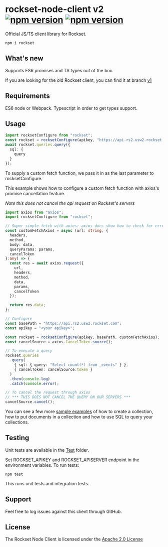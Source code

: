 

# rockset-node-client v2 [![npm version](https://badge.fury.io/js/rockset.svg)](https://badge.fury.io/js/rockset) [![npm version](https://img.shields.io/npm/dm/rockset.svg)](https://www.npmjs.com/package/rockset)


Official JS/TS client library for Rockset.

```
npm i rockset
```

## What's new
Supports ES6 promises and TS types out of the box.

If you are looking for the old Rockset client, you can find it at branch [v1](https://github.com/rockset/rockset-node-client/tree/v1)

## Requirements

ES6 node or Webpack. Typescript in order to get types support.

## Usage

```ts
import rocksetConfigure from "rockset";
const rockset = rocksetConfigure(apikey, "https://api.rs2.usw2.rockset.com");
await rockset.queries.query({
  sql: {
    query
  }
});
```

To supply a custom fetch function, we pass it in as the last parameter to rocksetConfigure.

This example shows how to configure a custom fetch function with axios's promise cancellation feature.

*Note this does not cancel the api request on Rockset's servers*

```ts
import axios from "axios";
import rocksetConfigure from "rockset";

// Super simple fetch with axios: axios docs show how to check for errors, cancel requests etc.
const customFetchAxios = async (url: string, {
  headers,
  method,
  body: data,
  queryParams: params,
  cancelToken
}:any) => {
  const res = await axios.request({
    url,
    headers,
    method,
    data,
    params,
    cancelToken
  });

  return res.data;
};

// Configure
const basePath = "https://api.rs2.usw2.rockset.com";
const apikey = "<your apikey>";

const rockset = rocksetConfigure(apikey, basePath, customFetchAxios);
const cancelSource = axios.CancelToken.source();

// To execute a query
rockset.queries
  .query(
    { sql: { query: "Select count(*) from _events" } },
    { cancelToken: cancelSource.token }
  )
  .then(console.log)
  .catch(console.error);

// To cancel the request through axios
// *** THIS DOES NOT CANCEL THE QUERY ON OUR SERVERS ***
cancelSource.cancel();
```

You can see a few more [sample examples](https://github.com/rockset/rockset-node-client/tree/v2.0/examples) of how to create a collection, how to put documents in a collection and how to use SQL to query your collections.

## Testing

Unit tests are available in the [Test](https://github.com/rockset/rockset-node-client/tree/v2.0/test) folder.

Set ROCKSET_APIKEY and ROCKSET_APISERVER endpoint in the environment variables. To run tests:
```
npm test
```

This runs unit tests and integration tests.

## Support

Feel free to log issues against this client through GitHub.

## License

The Rockset Node Client is licensed under the [Apache 2.0 License](https://github.com/rockset/rockset-node-client/blob/v2.0/LICENSE)